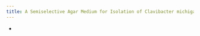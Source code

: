 ```yaml
---
title: A Semiselective Agar Medium for Isolation of Clavibacter michiganensis subsp. sepedonicus from Potato Tissue 
---
```


-